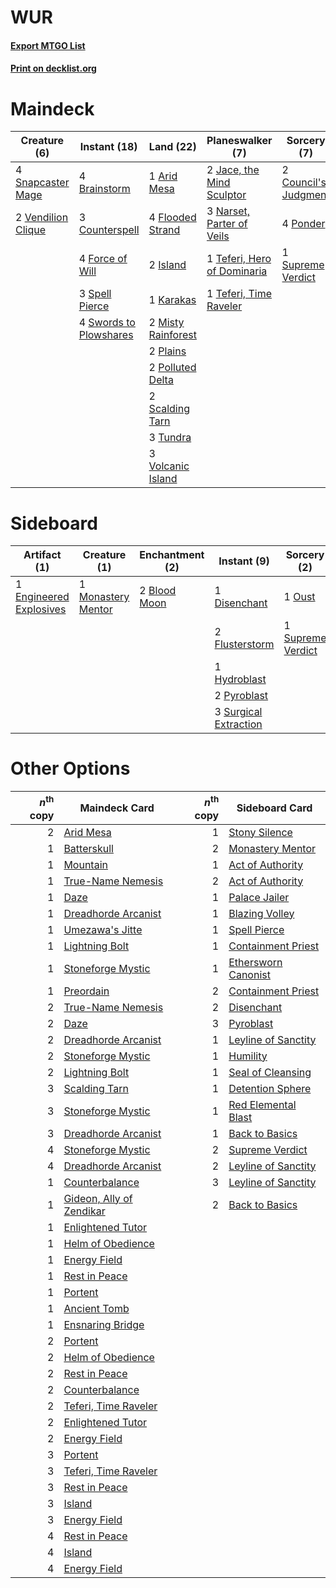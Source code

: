 # WUR

#### [Export MTGO List](../collection/WUR/WUR.txt)
#### [Print on decklist.org](http://decklist.org/?deckmain=1%09Arid%20Mesa%0A4%09Brainstorm%0A2%09Council's%20Judgment%0A3%09Counterspell%0A4%09Flooded%20Strand%0A4%09Force%20of%20Will%0A2%09Island%0A2%09Jace,%20the%20Mind%20Sculptor%0A1%09Karakas%0A2%09Misty%20Rainforest%0A3%09Narset,%20Parter%20of%20Veils%0A2%09Plains%0A2%09Polluted%20Delta%0A4%09Ponder%0A2%09Scalding%20Tarn%0A4%09Snapcaster%20Mage%0A3%09Spell%20Pierce%0A1%09Supreme%20Verdict%0A4%09Swords%20to%20Plowshares%0A1%09Teferi,%20Hero%20of%20Dominaria%0A1%09Teferi,%20Time%20Raveler%0A3%09Tundra%0A2%09Vendilion%20Clique%0A3%09Volcanic%20Island&deckside=2%09Blood%20Moon%0A1%09Disenchant%0A1%09Engineered%20Explosives%0A2%09Flusterstorm%0A1%09Hydroblast%0A1%09Monastery%20Mentor%0A1%09Oust%0A2%09Pyroblast%0A1%09Supreme%20Verdict%0A3%09Surgical%20Extraction)
# Maindeck

|                                        Creature (6)                                         |                                         Instant (18)                                         |                                          Land (22)                                          |                                           Planeswalker (7)                                           |                                          Sorcery (7)                                          |
|---------------------------------------------------------------------------------------------|----------------------------------------------------------------------------------------------|---------------------------------------------------------------------------------------------|------------------------------------------------------------------------------------------------------|-----------------------------------------------------------------------------------------------|
|4 [Snapcaster Mage](http://gatherer.wizards.com/Pages/Card/Details.aspx?multiverseid=227676) |4 [Brainstorm](http://gatherer.wizards.com/Pages/Card/Details.aspx?multiverseid=3897)         |1 [Arid Mesa](http://gatherer.wizards.com/Pages/Card/Details.aspx?multiverseid=405092)       |2 [Jace, the Mind Sculptor](http://gatherer.wizards.com/Pages/Card/Details.aspx?multiverseid=442051)  |2 [Council's Judgment](http://gatherer.wizards.com/Pages/Card/Details.aspx?multiverseid=382239)|
|2 [Vendilion Clique](http://gatherer.wizards.com/Pages/Card/Details.aspx?multiverseid=442065)|3 [Counterspell](http://gatherer.wizards.com/Pages/Card/Details.aspx?multiverseid=699)        |4 [Flooded Strand](http://gatherer.wizards.com/Pages/Card/Details.aspx?multiverseid=405098)  |3 [Narset, Parter of Veils](http://gatherer.wizards.com/Pages/Card/Details.aspx?multiverseid=460988)  |4 [Ponder](http://gatherer.wizards.com/Pages/Card/Details.aspx?multiverseid=451051)            |
|                                                                                             |4 [Force of Will](http://gatherer.wizards.com/Pages/Card/Details.aspx?multiverseid=3107)      |2 [Island](http://gatherer.wizards.com/Pages/Card/Details.aspx?multiverseid=439857)          |1 [Teferi, Hero of Dominaria](http://gatherer.wizards.com/Pages/Card/Details.aspx?multiverseid=443095)|1 [Supreme Verdict](http://gatherer.wizards.com/Pages/Card/Details.aspx?multiverseid=438776)   |
|                                                                                             |3 [Spell Pierce](http://gatherer.wizards.com/Pages/Card/Details.aspx?multiverseid=425876)     |1 [Karakas](http://gatherer.wizards.com/Pages/Card/Details.aspx?multiverseid=413782)         |1 [Teferi, Time Raveler](http://gatherer.wizards.com/Pages/Card/Details.aspx?multiverseid=461148)     |                                                                                               |
|                                                                                             |4 [Swords to Plowshares](http://gatherer.wizards.com/Pages/Card/Details.aspx?multiverseid=869)|2 [Misty Rainforest](http://gatherer.wizards.com/Pages/Card/Details.aspx?multiverseid=405102)|                                                                                                      |                                                                                               |
|                                                                                             |                                                                                              |2 [Plains](http://gatherer.wizards.com/Pages/Card/Details.aspx?multiverseid=439856)          |                                                                                                      |                                                                                               |
|                                                                                             |                                                                                              |2 [Polluted Delta](http://gatherer.wizards.com/Pages/Card/Details.aspx?multiverseid=405104)  |                                                                                                      |                                                                                               |
|                                                                                             |                                                                                              |2 [Scalding Tarn](http://gatherer.wizards.com/Pages/Card/Details.aspx?multiverseid=405107)   |                                                                                                      |                                                                                               |
|                                                                                             |                                                                                              |3 [Tundra](http://gatherer.wizards.com/Pages/Card/Details.aspx?multiverseid=885)             |                                                                                                      |                                                                                               |
|                                                                                             |                                                                                              |3 [Volcanic Island](http://gatherer.wizards.com/Pages/Card/Details.aspx?multiverseid=887)    |                                                                                                      |                                                                                               |


# Sideboard

|                                          Artifact (1)                                           |                                        Creature (1)                                         |                                   Enchantment (2)                                    |                                          Instant (9)                                           |                                        Sorcery (2)                                         |
|-------------------------------------------------------------------------------------------------|---------------------------------------------------------------------------------------------|--------------------------------------------------------------------------------------|------------------------------------------------------------------------------------------------|--------------------------------------------------------------------------------------------|
|1 [Engineered Explosives](http://gatherer.wizards.com/Pages/Card/Details.aspx?multiverseid=50139)|1 [Monastery Mentor](http://gatherer.wizards.com/Pages/Card/Details.aspx?multiverseid=391883)|2 [Blood Moon](http://gatherer.wizards.com/Pages/Card/Details.aspx?multiverseid=45386)|1 [Disenchant](http://gatherer.wizards.com/Pages/Card/Details.aspx?multiverseid=847)            |1 [Oust](http://gatherer.wizards.com/Pages/Card/Details.aspx?multiverseid=401649)           |
|                                                                                                 |                                                                                             |                                                                                      |2 [Flusterstorm](http://gatherer.wizards.com/Pages/Card/Details.aspx?multiverseid=228255)       |1 [Supreme Verdict](http://gatherer.wizards.com/Pages/Card/Details.aspx?multiverseid=438776)|
|                                                                                                 |                                                                                             |                                                                                      |1 [Hydroblast](http://gatherer.wizards.com/Pages/Card/Details.aspx?multiverseid=3915)           |                                                                                            |
|                                                                                                 |                                                                                             |                                                                                      |2 [Pyroblast](http://gatherer.wizards.com/Pages/Card/Details.aspx?multiverseid=4083)            |                                                                                            |
|                                                                                                 |                                                                                             |                                                                                      |3 [Surgical Extraction](http://gatherer.wizards.com/Pages/Card/Details.aspx?multiverseid=397706)|                                                                                            |


# Other Options

|*n*<sup>th</sup> copy|                                           Maindeck Card                                           |*n*<sup>th</sup> copy|                                        Sideboard Card                                        |
|--------------------:|---------------------------------------------------------------------------------------------------|--------------------:|----------------------------------------------------------------------------------------------|
|                    2|[Arid Mesa](http://gatherer.wizards.com/Pages/Card/Details.aspx?multiverseid=405092)               |                    1|[Stony Silence](http://gatherer.wizards.com/Pages/Card/Details.aspx?multiverseid=247425)      |
|                    1|[Batterskull](http://gatherer.wizards.com/Pages/Card/Details.aspx?multiverseid=233055)             |                    2|[Monastery Mentor](http://gatherer.wizards.com/Pages/Card/Details.aspx?multiverseid=391883)   |
|                    1|[Mountain](http://gatherer.wizards.com/Pages/Card/Details.aspx?multiverseid=439859)                |                    1|[Act of Authority](http://gatherer.wizards.com/Pages/Card/Details.aspx?multiverseid=376238)   |
|                    1|[True-Name Nemesis](http://gatherer.wizards.com/Pages/Card/Details.aspx?multiverseid=446104)       |                    2|[Act of Authority](http://gatherer.wizards.com/Pages/Card/Details.aspx?multiverseid=376238)   |
|                    1|[Daze](http://gatherer.wizards.com/Pages/Card/Details.aspx?multiverseid=189255)                    |                    1|[Palace Jailer](http://gatherer.wizards.com/Pages/Card/Details.aspx?multiverseid=416775)      |
|                    1|[Dreadhorde Arcanist](http://gatherer.wizards.com/Pages/Card/Details.aspx?multiverseid=461052)     |                    1|[Blazing Volley](http://gatherer.wizards.com/Pages/Card/Details.aspx?multiverseid=426821)     |
|                    1|[Umezawa's Jitte](http://gatherer.wizards.com/Pages/Card/Details.aspx?multiverseid=81979)          |                    1|[Spell Pierce](http://gatherer.wizards.com/Pages/Card/Details.aspx?multiverseid=425876)       |
|                    1|[Lightning Bolt](http://gatherer.wizards.com/Pages/Card/Details.aspx?multiverseid=806)             |                    1|[Containment Priest](http://gatherer.wizards.com/Pages/Card/Details.aspx?multiverseid=389470) |
|                    1|[Stoneforge Mystic](http://gatherer.wizards.com/Pages/Card/Details.aspx?multiverseid=198383)       |                    1|[Ethersworn Canonist](http://gatherer.wizards.com/Pages/Card/Details.aspx?multiverseid=174931)|
|                    1|[Preordain](http://gatherer.wizards.com/Pages/Card/Details.aspx?multiverseid=405347)               |                    2|[Containment Priest](http://gatherer.wizards.com/Pages/Card/Details.aspx?multiverseid=389470) |
|                    2|[True-Name Nemesis](http://gatherer.wizards.com/Pages/Card/Details.aspx?multiverseid=446104)       |                    2|[Disenchant](http://gatherer.wizards.com/Pages/Card/Details.aspx?multiverseid=847)            |
|                    2|[Daze](http://gatherer.wizards.com/Pages/Card/Details.aspx?multiverseid=189255)                    |                    3|[Pyroblast](http://gatherer.wizards.com/Pages/Card/Details.aspx?multiverseid=4083)            |
|                    2|[Dreadhorde Arcanist](http://gatherer.wizards.com/Pages/Card/Details.aspx?multiverseid=461052)     |                    1|[Leyline of Sanctity](http://gatherer.wizards.com/Pages/Card/Details.aspx?multiverseid=204993)|
|                    2|[Stoneforge Mystic](http://gatherer.wizards.com/Pages/Card/Details.aspx?multiverseid=198383)       |                    1|[Humility](http://gatherer.wizards.com/Pages/Card/Details.aspx?multiverseid=4881)             |
|                    2|[Lightning Bolt](http://gatherer.wizards.com/Pages/Card/Details.aspx?multiverseid=806)             |                    1|[Seal of Cleansing](http://gatherer.wizards.com/Pages/Card/Details.aspx?multiverseid=405369)  |
|                    3|[Scalding Tarn](http://gatherer.wizards.com/Pages/Card/Details.aspx?multiverseid=405107)           |                    1|[Detention Sphere](http://gatherer.wizards.com/Pages/Card/Details.aspx?multiverseid=460139)   |
|                    3|[Stoneforge Mystic](http://gatherer.wizards.com/Pages/Card/Details.aspx?multiverseid=198383)       |                    1|[Red Elemental Blast](http://gatherer.wizards.com/Pages/Card/Details.aspx?multiverseid=814)   |
|                    3|[Dreadhorde Arcanist](http://gatherer.wizards.com/Pages/Card/Details.aspx?multiverseid=461052)     |                    1|[Back to Basics](http://gatherer.wizards.com/Pages/Card/Details.aspx?multiverseid=456642)     |
|                    4|[Stoneforge Mystic](http://gatherer.wizards.com/Pages/Card/Details.aspx?multiverseid=198383)       |                    2|[Supreme Verdict](http://gatherer.wizards.com/Pages/Card/Details.aspx?multiverseid=438776)    |
|                    4|[Dreadhorde Arcanist](http://gatherer.wizards.com/Pages/Card/Details.aspx?multiverseid=461052)     |                    2|[Leyline of Sanctity](http://gatherer.wizards.com/Pages/Card/Details.aspx?multiverseid=204993)|
|                    1|[Counterbalance](http://gatherer.wizards.com/Pages/Card/Details.aspx?multiverseid=121159)          |                    3|[Leyline of Sanctity](http://gatherer.wizards.com/Pages/Card/Details.aspx?multiverseid=204993)|
|                    1|[Gideon, Ally of Zendikar](http://gatherer.wizards.com/Pages/Card/Details.aspx?multiverseid=401897)|                    2|[Back to Basics](http://gatherer.wizards.com/Pages/Card/Details.aspx?multiverseid=456642)     |
|                    1|[Enlightened Tutor](http://gatherer.wizards.com/Pages/Card/Details.aspx?multiverseid=15355)        |                     |                                                                                              |
|                    1|[Helm of Obedience](http://gatherer.wizards.com/Pages/Card/Details.aspx?multiverseid=3047)         |                     |                                                                                              |
|                    1|[Energy Field](http://gatherer.wizards.com/Pages/Card/Details.aspx?multiverseid=10421)             |                     |                                                                                              |
|                    1|[Rest in Peace](http://gatherer.wizards.com/Pages/Card/Details.aspx?multiverseid=442021)           |                     |                                                                                              |
|                    1|[Portent](http://gatherer.wizards.com/Pages/Card/Details.aspx?multiverseid=3931)                   |                     |                                                                                              |
|                    1|[Ancient Tomb](http://gatherer.wizards.com/Pages/Card/Details.aspx?multiverseid=409567)            |                     |                                                                                              |
|                    1|[Ensnaring Bridge](http://gatherer.wizards.com/Pages/Card/Details.aspx?multiverseid=15866)         |                     |                                                                                              |
|                    2|[Portent](http://gatherer.wizards.com/Pages/Card/Details.aspx?multiverseid=3931)                   |                     |                                                                                              |
|                    2|[Helm of Obedience](http://gatherer.wizards.com/Pages/Card/Details.aspx?multiverseid=3047)         |                     |                                                                                              |
|                    2|[Rest in Peace](http://gatherer.wizards.com/Pages/Card/Details.aspx?multiverseid=442021)           |                     |                                                                                              |
|                    2|[Counterbalance](http://gatherer.wizards.com/Pages/Card/Details.aspx?multiverseid=121159)          |                     |                                                                                              |
|                    2|[Teferi, Time Raveler](http://gatherer.wizards.com/Pages/Card/Details.aspx?multiverseid=461148)    |                     |                                                                                              |
|                    2|[Enlightened Tutor](http://gatherer.wizards.com/Pages/Card/Details.aspx?multiverseid=15355)        |                     |                                                                                              |
|                    2|[Energy Field](http://gatherer.wizards.com/Pages/Card/Details.aspx?multiverseid=10421)             |                     |                                                                                              |
|                    3|[Portent](http://gatherer.wizards.com/Pages/Card/Details.aspx?multiverseid=3931)                   |                     |                                                                                              |
|                    3|[Teferi, Time Raveler](http://gatherer.wizards.com/Pages/Card/Details.aspx?multiverseid=461148)    |                     |                                                                                              |
|                    3|[Rest in Peace](http://gatherer.wizards.com/Pages/Card/Details.aspx?multiverseid=442021)           |                     |                                                                                              |
|                    3|[Island](http://gatherer.wizards.com/Pages/Card/Details.aspx?multiverseid=439857)                  |                     |                                                                                              |
|                    3|[Energy Field](http://gatherer.wizards.com/Pages/Card/Details.aspx?multiverseid=10421)             |                     |                                                                                              |
|                    4|[Rest in Peace](http://gatherer.wizards.com/Pages/Card/Details.aspx?multiverseid=442021)           |                     |                                                                                              |
|                    4|[Island](http://gatherer.wizards.com/Pages/Card/Details.aspx?multiverseid=439857)                  |                     |                                                                                              |
|                    4|[Energy Field](http://gatherer.wizards.com/Pages/Card/Details.aspx?multiverseid=10421)             |                     |                                                                                              |


